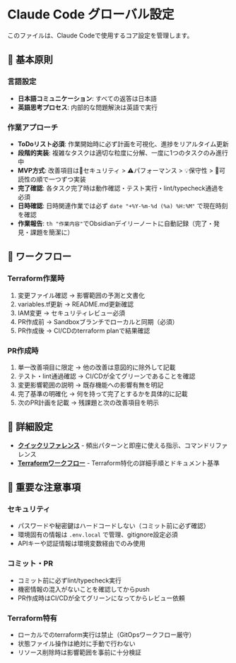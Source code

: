 # Claude Code グローバル設定

このファイルは、Claude Codeで使用するコア設定を管理します。

## 🎯 基本原則

### 言語設定
- **日本語コミュニケーション**: すべての返答は日本語
- **英語思考プロセス**: 内部的な問題解決は英語で実行

### 作業アプローチ
- **ToDoリスト必須**: 作業開始時に必ず計画を可視化、進捗をリアルタイム更新
- **段階的実装**: 複雑なタスクは適切な粒度に分解、一度に1つのタスクのみ進行中
- **MVP方式**: 改善項目は🚨セキュリティ > ⚠️パフォーマンス > 💡保守性 > 📝可読性の順で一つずつ実装
- **完了確認**: 各タスク完了時は動作確認・テスト実行・lint/typecheck通過を必須
- **日時確認**: 日時関連作業では必ず `date "+%Y-%m-%d (%a) %H:%M"` で現在時刻を確認
- **作業報告**: `th "作業内容"`でObsidianデイリーノートに自動記録（完了・発見・課題を簡潔に）

## 🔄 ワークフロー

### Terraform作業時
1. 変更ファイル確認 → 影響範囲の予測と文書化
2. variables.tf更新 → README.md更新確認  
3. IAM変更 → セキュリティレビュー必須
4. PR作成前 → Sandboxブランチでローカルと同期（必須）
5. PR作成後 → CI/CDのterraform planで結果確認

### PR作成時
1. 単一改善項目に限定 → 他の改善は意図的に除外して記載
2. テスト・lint通過確認 → CI/CDが全てグリーンであることを確認
3. 変更影響範囲の説明 → 既存機能への影響有無を明記
4. 完了基準の明確化 → 何を持って完了とするかを具体的に記載
5. 次のPR計画を記載 → 残課題と次の改善項目を明示

## 🔗 詳細設定

- **[クイックリファレンス](quick-reference.md)** - 頻出パターンと即座に使える指示、コマンドリファレンス
- **[Terraformワークフロー](terraform-workflow.md)** - Terraform特化の詳細手順とドキュメント基準

## 📝 重要な注意事項

### セキュリティ
- パスワードや秘密鍵はハードコードしない（コミット前に必ず確認）
- 環境固有の情報は `.env.local` で管理、gitignore設定必須
- APIキーや認証情報は環境変数経由でのみ使用

### コミット・PR
- コミット前に必ずlint/typecheck実行
- 機密情報の混入がないことを確認してからpush
- PR作成時はCI/CDが全てグリーンになってからレビュー依頼

### Terraform特有
- ローカルでのterraform実行は禁止（GitOpsワークフロー厳守）
- 状態ファイル操作は絶対に手動で行わない
- リソース削除時は影響範囲を事前に十分検証